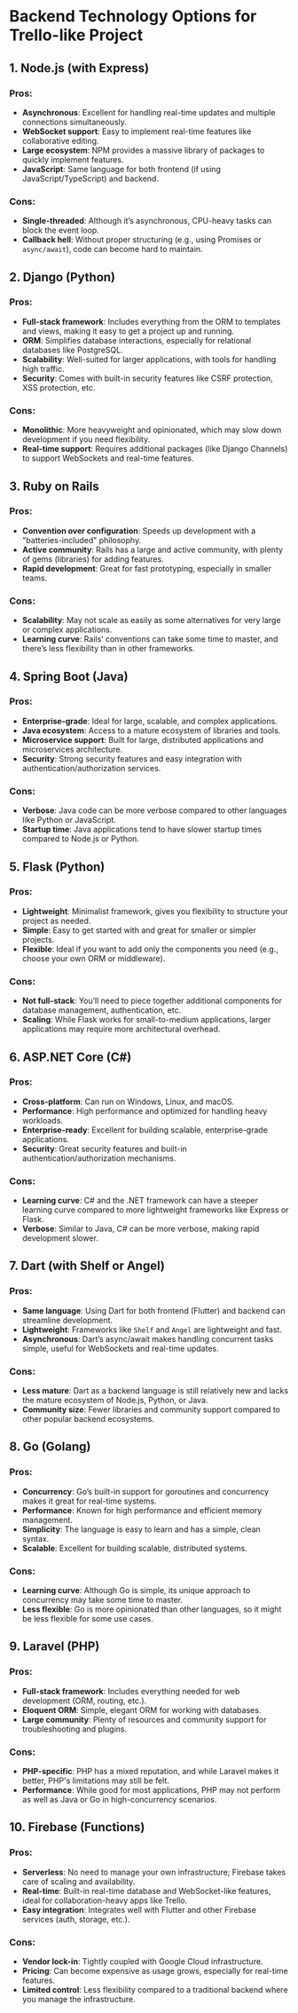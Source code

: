 # Backend Technology Options for Trello-like Project

## 1. **Node.js (with Express)**

### Pros:
- **Asynchronous**: Excellent for handling real-time updates and multiple connections simultaneously.
- **WebSocket support**: Easy to implement real-time features like collaborative editing.
- **Large ecosystem**: NPM provides a massive library of packages to quickly implement features.
- **JavaScript**: Same language for both frontend (if using JavaScript/TypeScript) and backend.

### Cons:
- **Single-threaded**: Although it’s asynchronous, CPU-heavy tasks can block the event loop.
- **Callback hell**: Without proper structuring (e.g., using Promises or `async/await`), code can become hard to maintain.

## 2. **Django (Python)**

### Pros:
- **Full-stack framework**: Includes everything from the ORM to templates and views, making it easy to get a project up and running.
- **ORM**: Simplifies database interactions, especially for relational databases like PostgreSQL.
- **Scalability**: Well-suited for larger applications, with tools for handling high traffic.
- **Security**: Comes with built-in security features like CSRF protection, XSS protection, etc.

### Cons:
- **Monolithic**: More heavyweight and opinionated, which may slow down development if you need flexibility.
- **Real-time support**: Requires additional packages (like Django Channels) to support WebSockets and real-time features.

## 3. **Ruby on Rails**

### Pros:
- **Convention over configuration**: Speeds up development with a "batteries-included" philosophy.
- **Active community**: Rails has a large and active community, with plenty of gems (libraries) for adding features.
- **Rapid development**: Great for fast prototyping, especially in smaller teams.

### Cons:
- **Scalability**: May not scale as easily as some alternatives for very large or complex applications.
- **Learning curve**: Rails’ conventions can take some time to master, and there’s less flexibility than in other frameworks.

## 4. **Spring Boot (Java)**

### Pros:
- **Enterprise-grade**: Ideal for large, scalable, and complex applications.
- **Java ecosystem**: Access to a mature ecosystem of libraries and tools.
- **Microservice support**: Built for large, distributed applications and microservices architecture.
- **Security**: Strong security features and easy integration with authentication/authorization services.

### Cons:
- **Verbose**: Java code can be more verbose compared to other languages like Python or JavaScript.
- **Startup time**: Java applications tend to have slower startup times compared to Node.js or Python.

## 5. **Flask (Python)**

### Pros:
- **Lightweight**: Minimalist framework, gives you flexibility to structure your project as needed.
- **Simple**: Easy to get started with and great for smaller or simpler projects.
- **Flexible**: Ideal if you want to add only the components you need (e.g., choose your own ORM or middleware).

### Cons:
- **Not full-stack**: You’ll need to piece together additional components for database management, authentication, etc.
- **Scaling**: While Flask works for small-to-medium applications, larger applications may require more architectural overhead.

## 6. **ASP.NET Core (C#)**

### Pros:
- **Cross-platform**: Can run on Windows, Linux, and macOS.
- **Performance**: High performance and optimized for handling heavy workloads.
- **Enterprise-ready**: Excellent for building scalable, enterprise-grade applications.
- **Security**: Great security features and built-in authentication/authorization mechanisms.

### Cons:
- **Learning curve**: C# and the .NET framework can have a steeper learning curve compared to more lightweight frameworks like Express or Flask.
- **Verbose**: Similar to Java, C# can be more verbose, making rapid development slower.

## 7. **Dart (with Shelf or Angel)**

### Pros:
- **Same language**: Using Dart for both frontend (Flutter) and backend can streamline development.
- **Lightweight**: Frameworks like `Shelf` and `Angel` are lightweight and fast.
- **Asynchronous**: Dart’s async/await makes handling concurrent tasks simple, useful for WebSockets and real-time updates.

### Cons:
- **Less mature**: Dart as a backend language is still relatively new and lacks the mature ecosystem of Node.js, Python, or Java.
- **Community size**: Fewer libraries and community support compared to other popular backend ecosystems.

## 8. **Go (Golang)**

### Pros:
- **Concurrency**: Go’s built-in support for goroutines and concurrency makes it great for real-time systems.
- **Performance**: Known for high performance and efficient memory management.
- **Simplicity**: The language is easy to learn and has a simple, clean syntax.
- **Scalable**: Excellent for building scalable, distributed systems.

### Cons:
- **Learning curve**: Although Go is simple, its unique approach to concurrency may take some time to master.
- **Less flexible**: Go is more opinionated than other languages, so it might be less flexible for some use cases.

## 9. **Laravel (PHP)**

### Pros:
- **Full-stack framework**: Includes everything needed for web development (ORM, routing, etc.).
- **Eloquent ORM**: Simple, elegant ORM for working with databases.
- **Large community**: Plenty of resources and community support for troubleshooting and plugins.

### Cons:
- **PHP-specific**: PHP has a mixed reputation, and while Laravel makes it better, PHP's limitations may still be felt.
- **Performance**: While good for most applications, PHP may not perform as well as Java or Go in high-concurrency scenarios.

## 10. **Firebase (Functions)**

### Pros:
- **Serverless**: No need to manage your own infrastructure; Firebase takes care of scaling and availability.
- **Real-time**: Built-in real-time database and WebSocket-like features, ideal for collaboration-heavy apps like Trello.
- **Easy integration**: Integrates well with Flutter and other Firebase services (auth, storage, etc.).

### Cons:
- **Vendor lock-in**: Tightly coupled with Google Cloud infrastructure.
- **Pricing**: Can become expensive as usage grows, especially for real-time features.
- **Limited control**: Less flexibility compared to a traditional backend where you manage the infrastructure.

